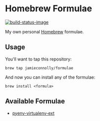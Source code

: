 # Homebrew Formulae

[![build-status-image]][travis-ci]

My own personal [Homebrew](http://brew.sh) formulae.

## Usage

You'll want to tap this repository:

```console
brew tap jamieconnolly/formulae
```

And now you can install any of the formulae:

```console
brew install <formula>
```

## Available Formulae

- [pyenv-virtualenv-ext](https://github.com/jamieconnolly/pyenv-virtualenv-ext)

[build-status-image]: https://img.shields.io/travis/jamieconnolly/homebrew-formulae/master.svg
[travis-ci]: https://travis-ci.org/jamieconnolly/homebrew-formulae
